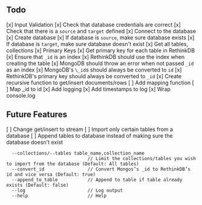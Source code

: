 ## Todo

[x] Input Validation
  [x] Check that database credentials are correct
  [x] Check that there is a `source` and `target` defined
[x] Connect to the database
[x] Create database
  [x] If database is `source`, make sure database exists
  [x] If database is `target`, make sure database doesn't exist
[x] Get all tables, collections
[x] Primary Keys
  [x] Get primary key for each table in RethinkDB
  [x] Ensure that `_id` is an index
  [x] RethinkDB should use the index when creating the table
  [x] MongoDB should throw an error when not passed `_id` as an index
  [x] MongoDB's `\_id`s should always be converted to `id`
  [x] RethinkDB's primary key should always be converted to `_id`
[x] Create recursive function to get/insert documents/rows
  [ ] Add mapping function
  [ ] Map \_id to id
[x] Add logging
  [x] Add timestamps to log
  [x] Wrap console.log

## Future Features

[ ] Change get/insert to stream
[ ] Import only certain tables from a database
[ ] Append tables to database instead of making sure the database doesn't exist

```
  --collections/--tables table_name,collection_name
                              // Limit the collections/tables you wish to import from the database (Default: All tables)
  --convert_id                // Convert Mongos’s _id to RethinkDB’s id and vice versa (Default: true)
  --append_to_table           // Append to table if table already exists (Default: false)
  --log                       // Log output
  --help                      // Help
```
